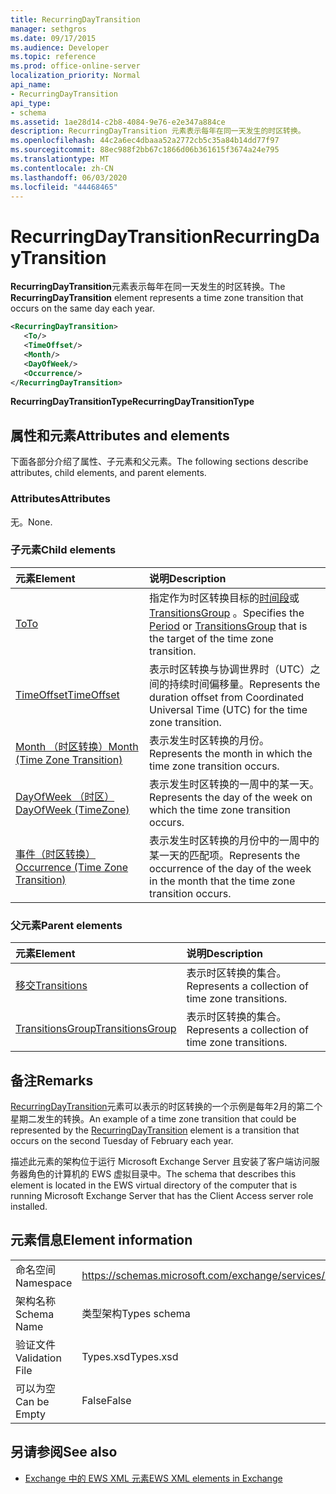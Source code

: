 ```yaml
---
title: RecurringDayTransition
manager: sethgros
ms.date: 09/17/2015
ms.audience: Developer
ms.topic: reference
ms.prod: office-online-server
localization_priority: Normal
api_name:
- RecurringDayTransition
api_type:
- schema
ms.assetid: 1ae28d14-c2b8-4084-9e76-e2e347a884ce
description: RecurringDayTransition 元素表示每年在同一天发生的时区转换。
ms.openlocfilehash: 44c2a6ec4dbaaa52a2772cb5c35a84b14dd77f97
ms.sourcegitcommit: 88ec988f2bb67c1866d06b361615f3674a24e795
ms.translationtype: MT
ms.contentlocale: zh-CN
ms.lasthandoff: 06/03/2020
ms.locfileid: "44468465"
---
```

# <a name="recurringdaytransition"></a><span data-ttu-id="a7573-103">RecurringDayTransition</span><span class="sxs-lookup"><span data-stu-id="a7573-103">RecurringDayTransition</span></span>

<span data-ttu-id="a7573-104">**RecurringDayTransition**元素表示每年在同一天发生的时区转换。</span><span class="sxs-lookup"><span data-stu-id="a7573-104">The **RecurringDayTransition** element represents a time zone transition that occurs on the same day each year.</span></span> 
  
```xml
<RecurringDayTransition>
   <To/>
   <TimeOffset/>
   <Month/>
   <DayOfWeek/>
   <Occurrence/>
</RecurringDayTransition>
```

 <span data-ttu-id="a7573-105">**RecurringDayTransitionType**</span><span class="sxs-lookup"><span data-stu-id="a7573-105">**RecurringDayTransitionType**</span></span>
## <a name="attributes-and-elements"></a><span data-ttu-id="a7573-106">属性和元素</span><span class="sxs-lookup"><span data-stu-id="a7573-106">Attributes and elements</span></span>

<span data-ttu-id="a7573-107">下面各部分介绍了属性、子元素和父元素。</span><span class="sxs-lookup"><span data-stu-id="a7573-107">The following sections describe attributes, child elements, and parent elements.</span></span>
  
### <a name="attributes"></a><span data-ttu-id="a7573-108">Attributes</span><span class="sxs-lookup"><span data-stu-id="a7573-108">Attributes</span></span>

<span data-ttu-id="a7573-109">无。</span><span class="sxs-lookup"><span data-stu-id="a7573-109">None.</span></span>
  
### <a name="child-elements"></a><span data-ttu-id="a7573-110">子元素</span><span class="sxs-lookup"><span data-stu-id="a7573-110">Child elements</span></span>

|<span data-ttu-id="a7573-111">**元素**</span><span class="sxs-lookup"><span data-stu-id="a7573-111">**Element**</span></span>|<span data-ttu-id="a7573-112">**说明**</span><span class="sxs-lookup"><span data-stu-id="a7573-112">**Description**</span></span>|
|:-----|:-----|
|[<span data-ttu-id="a7573-113">To</span><span class="sxs-lookup"><span data-stu-id="a7573-113">To</span></span>](to.md) <br/> |<span data-ttu-id="a7573-114">指定作为时区转换目标的[时间段](period.md)或[TransitionsGroup](transitionsgroup.md) 。</span><span class="sxs-lookup"><span data-stu-id="a7573-114">Specifies the [Period](period.md) or [TransitionsGroup](transitionsgroup.md) that is the target of the time zone transition.</span></span>  <br/> |
|[<span data-ttu-id="a7573-115">TimeOffset</span><span class="sxs-lookup"><span data-stu-id="a7573-115">TimeOffset</span></span>](timeoffset.md) <br/> |<span data-ttu-id="a7573-116">表示时区转换与协调世界时（UTC）之间的持续时间偏移量。</span><span class="sxs-lookup"><span data-stu-id="a7573-116">Represents the duration offset from Coordinated Universal Time (UTC) for the time zone transition.</span></span>  <br/> |
|[<span data-ttu-id="a7573-117">Month （时区转换）</span><span class="sxs-lookup"><span data-stu-id="a7573-117">Month (Time Zone Transition)</span></span>](month-time-zone-transition.md) <br/> |<span data-ttu-id="a7573-118">表示发生时区转换的月份。</span><span class="sxs-lookup"><span data-stu-id="a7573-118">Represents the month in which the time zone transition occurs.</span></span>  <br/> |
|[<span data-ttu-id="a7573-119">DayOfWeek （时区）</span><span class="sxs-lookup"><span data-stu-id="a7573-119">DayOfWeek (TimeZone)</span></span>](dayofweek-timezone.md) <br/> |<span data-ttu-id="a7573-120">表示发生时区转换的一周中的某一天。</span><span class="sxs-lookup"><span data-stu-id="a7573-120">Represents the day of the week on which the time zone transition occurs.</span></span>  <br/> |
|[<span data-ttu-id="a7573-121">事件（时区转换）</span><span class="sxs-lookup"><span data-stu-id="a7573-121">Occurrence (Time Zone Transition)</span></span>](occurrence-time-zone-transition.md) <br/> |<span data-ttu-id="a7573-122">表示发生时区转换的月份中的一周中的某一天的匹配项。</span><span class="sxs-lookup"><span data-stu-id="a7573-122">Represents the occurrence of the day of the week in the month that the time zone transition occurs.</span></span>  <br/> |
   
### <a name="parent-elements"></a><span data-ttu-id="a7573-123">父元素</span><span class="sxs-lookup"><span data-stu-id="a7573-123">Parent elements</span></span>

|<span data-ttu-id="a7573-124">**元素**</span><span class="sxs-lookup"><span data-stu-id="a7573-124">**Element**</span></span>|<span data-ttu-id="a7573-125">**说明**</span><span class="sxs-lookup"><span data-stu-id="a7573-125">**Description**</span></span>|
|:-----|:-----|
|[<span data-ttu-id="a7573-126">移交</span><span class="sxs-lookup"><span data-stu-id="a7573-126">Transitions</span></span>](transitions.md) <br/> |<span data-ttu-id="a7573-127">表示时区转换的集合。</span><span class="sxs-lookup"><span data-stu-id="a7573-127">Represents a collection of time zone transitions.</span></span>  <br/> |
|[<span data-ttu-id="a7573-128">TransitionsGroup</span><span class="sxs-lookup"><span data-stu-id="a7573-128">TransitionsGroup</span></span>](transitionsgroup.md) <br/> |<span data-ttu-id="a7573-129">表示时区转换的集合。</span><span class="sxs-lookup"><span data-stu-id="a7573-129">Represents a collection of time zone transitions.</span></span>  <br/> |
   
## <a name="remarks"></a><span data-ttu-id="a7573-130">备注</span><span class="sxs-lookup"><span data-stu-id="a7573-130">Remarks</span></span>

<span data-ttu-id="a7573-131">[RecurringDayTransition](recurringdaytransition.md)元素可以表示的时区转换的一个示例是每年2月的第二个星期二发生的转换。</span><span class="sxs-lookup"><span data-stu-id="a7573-131">An example of a time zone transition that could be represented by the [RecurringDayTransition](recurringdaytransition.md) element is a transition that occurs on the second Tuesday of February each year.</span></span> 
  
<span data-ttu-id="a7573-132">描述此元素的架构位于运行 Microsoft Exchange Server 且安装了客户端访问服务器角色的计算机的 EWS 虚拟目录中。</span><span class="sxs-lookup"><span data-stu-id="a7573-132">The schema that describes this element is located in the EWS virtual directory of the computer that is running Microsoft Exchange Server that has the Client Access server role installed.</span></span>
  
## <a name="element-information"></a><span data-ttu-id="a7573-133">元素信息</span><span class="sxs-lookup"><span data-stu-id="a7573-133">Element information</span></span>

|||
|:-----|:-----|
|<span data-ttu-id="a7573-134">命名空间</span><span class="sxs-lookup"><span data-stu-id="a7573-134">Namespace</span></span>  <br/> |https://schemas.microsoft.com/exchange/services/2006/types  <br/> |
|<span data-ttu-id="a7573-135">架构名称</span><span class="sxs-lookup"><span data-stu-id="a7573-135">Schema Name</span></span>  <br/> |<span data-ttu-id="a7573-136">类型架构</span><span class="sxs-lookup"><span data-stu-id="a7573-136">Types schema</span></span>  <br/> |
|<span data-ttu-id="a7573-137">验证文件</span><span class="sxs-lookup"><span data-stu-id="a7573-137">Validation File</span></span>  <br/> |<span data-ttu-id="a7573-138">Types.xsd</span><span class="sxs-lookup"><span data-stu-id="a7573-138">Types.xsd</span></span>  <br/> |
|<span data-ttu-id="a7573-139">可以为空</span><span class="sxs-lookup"><span data-stu-id="a7573-139">Can be Empty</span></span>  <br/> |<span data-ttu-id="a7573-140">False</span><span class="sxs-lookup"><span data-stu-id="a7573-140">False</span></span>  <br/> |
   
## <a name="see-also"></a><span data-ttu-id="a7573-141">另请参阅</span><span class="sxs-lookup"><span data-stu-id="a7573-141">See also</span></span>



- [<span data-ttu-id="a7573-142">Exchange 中的 EWS XML 元素</span><span class="sxs-lookup"><span data-stu-id="a7573-142">EWS XML elements in Exchange</span></span>](ews-xml-elements-in-exchange.md)

